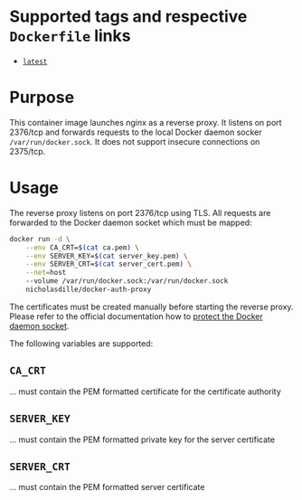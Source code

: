 # Supported tags and respective `Dockerfile` links

- [`latest`](https://github.com/nicholasdille/docker-auth-proxy/blob/master/Dockerfile)

# Purpose

This container image launches nginx as a reverse proxy. It listens on port 2376/tcp and forwards requests to the local Docker daemon socker `/var/run/docker.sock`. It does not support insecure connections on 2375/tcp.

# Usage

The reverse proxy listens on port 2376/tcp using TLS. All requests are forwarded to the Docker daemon socket which must be mapped:

```bash
docker run -d \
    --env CA_CRT=$(cat ca.pem) \
    --env SERVER_KEY=$(cat server_key.pem) \
    --env SERVER_CRT=$(cat server_cert.pem) \
    --net=host
    --volume /var/run/docker.sock:/var/run/docker.sock
    nicholasdille/docker-auth-proxy
```

The certificates must be created manually before starting the reverse proxy. Please refer to the official documentation how to [protect the Docker daemon socket](https://docs.docker.com/engine/security/https/).

The following variables are supported:

## `CA_CRT`

... must contain the PEM formatted certificate for the certificate authority

## `SERVER_KEY`

... must contain the PEM formatted private key for the server certificate

## `SERVER_CRT`

... must contain the PEM formatted server certificate